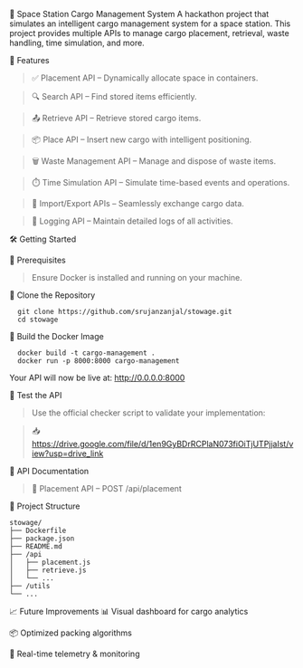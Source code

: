 🚀 Space Station Cargo Management System
A hackathon project that simulates an intelligent cargo management system for a space station. This project provides multiple APIs to manage cargo placement, retrieval, waste handling, time simulation, and more.

🧠 Features

  > ✅ Placement API – Dynamically allocate space in containers.
  
  > 🔍 Search API – Find stored items efficiently.
  
  > 📤 Retrieve API – Retrieve stored cargo items.
  
  > 📦 Place API – Insert new cargo with intelligent positioning.
  
  > 🗑️ Waste Management API – Manage and dispose of waste items.
  
  > ⏱️ Time Simulation API – Simulate time-based events and operations.
  
  > 🔄 Import/Export APIs – Seamlessly exchange cargo data.
  
  > 📜 Logging API – Maintain detailed logs of all activities.
  
🛠️ Getting Started

  🧾 Prerequisites
  
  > Ensure Docker is installed and running on your machine.

  🔄 Clone the Repository
  
      git clone https://github.com/srujanzanjal/stowage.git
      cd stowage
      
  🐳 Build the Docker Image
  
      docker build -t cargo-management .
      docker run -p 8000:8000 cargo-management
  
  Your API will now be live at: http://0.0.0.0:8000

  🧪 Test the API
  
  > Use the official checker script to validate your implementation:
      
  > 📥 https://drive.google.com/file/d/1en9GyBDrRCPlaN073fiOiTjUTPjjaIst/view?usp=drive_link

  📘 API Documentation
  
  > 🔹 Placement API – POST /api/placement

  📁 Project Structure

    stowage/
    ├── Dockerfile
    ├── package.json
    ├── README.md
    ├── /api
    │   ├── placement.js
    │   ├── retrieve.js
    │   └── ...
    ├── /utils
    └── ...
  📈 Future Improvements
  📊 Visual dashboard for cargo analytics

  📦 Optimized packing algorithms

  📡 Real-time telemetry & monitoring
